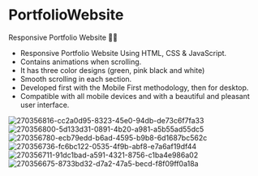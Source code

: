 # PortfolioWebsite

Responsive Portfolio Website 👩‍💼

* Responsive Portfolio Website Using HTML, CSS & JavaScript.
* Contains animations when scrolling.
* It has three color designs (green, pink black and white)
* Smooth scrolling in each section.
* Developed first with the Mobile First methodology, then for desktop.
* Compatible with all mobile devices and with a beautiful and pleasant user interface.

![270356816-cc2a0d95-8323-45e0-94db-de73c6f7fa33](https://github.com/chula805/PortfolioWebsite/assets/121760253/4d1fd1da-90dc-42fe-9459-07abe1eddf43)
![270356800-5d133d31-0891-4b20-a981-a5b55ad55dc5](https://github.com/chula805/PortfolioWebsite/assets/121760253/be31fe86-cd8c-4109-8334-9c4e2a4a2f9e)
![270356780-ecb79edd-b6ad-4595-b9b8-6d1687bc562c](https://github.com/chula805/PortfolioWebsite/assets/121760253/a865eab6-df16-45ca-b254-a43598803efb)
![270356736-fc6bc122-0535-4f9b-abf8-e7a6af19df44](https://github.com/chula805/PortfolioWebsite/assets/121760253/e425ad49-4017-4795-9adc-b6f7ea75e8a6)
![270356711-91dc1bad-a591-4321-8756-c1ba4e986a02](https://github.com/chula805/PortfolioWebsite/assets/121760253/b9025841-1ea8-4986-959d-3a8050243e57)
![270356675-8733bd32-d7a2-47a5-becd-f8f09ff0a18a](https://github.com/chula805/PortfolioWebsite/assets/121760253/0bf5693e-f00f-4016-9880-ed7ae4943cb4)
